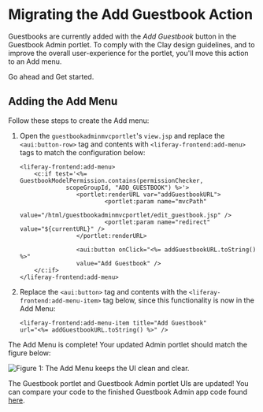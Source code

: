 # Migrating the Add Guestbook Action [](id=migrating-the-add-guestbook-action)

Guestbooks are currently added with the *Add Guestbook* button in the Guestbook 
Admin portlet. To comply with the Clay design guidelines, and to improve the 
overall user-experience for the portlet, you'll move this action to an Add menu.

Go ahead and Get started.

## Adding the Add Menu [](id=adding-the-add-menu)

Follow these steps to create the Add menu:

1.  Open the `guestbookadminmvcportlet`'s `view.jsp` and replace the 
    `<aui:button-row>` tag and contents with `<liferay-frontend:add-menu>` tags 
    to match the configuration below:

        <liferay-frontend:add-menu>
            <c:if test='<%= GuestbookModelPermission.contains(permissionChecker,
                     scopeGroupId, "ADD_GUESTBOOK") %>'>
                        <portlet:renderURL var="addGuestbookURL">
                                <portlet:param name="mvcPath"
                                        value="/html/guestbookadminmvcportlet/edit_guestbook.jsp" />
                                <portlet:param name="redirect" value="${currentURL}" />
                        </portlet:renderURL>

                        <aui:button onClick="<%= addGuestbookURL.toString() %>" 
                        value="Add Guestbook" />
            </c:if>
        </liferay-frontend:add-menu>
        
2.  Replace the `<aui:button>` tag and contents with the 
    `<liferay-frontend:add-menu-item>` tag below, since this functionality 
    is now in the Add Menu:
  
        <liferay-frontend:add-menu-item title="Add Guestbook" 
        url="<%= addGuestbookURL.toString() %>" />
        
The Add Menu is complete! Your updated Admin portlet should match the figure 
below:

![Figure 1: The Add Menu keeps the UI clean and clear.](../../../../images/admin-app-completed.png)

The Guestbook portlet and Guestbook Admin portlet UIs are updated! You can 
compare your code to the finished Guestbook Admin app code found [here](https://github.com/liferay/liferay-docs/tree/master/develop/learning-paths/mvc/code/guestbook-ui-complete/guestbook).
